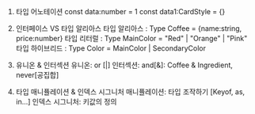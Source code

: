 1. 타입 어노테이션
   const data:number = 1
   const data1:CardStyle = {}

2. 인터페이스 VS 타입 알리아스
   타입 알리아스 : Type Coffee = {name:string, price:number}
   타입 리터럴 : Type MainColor = "Red" | "Orange" | "Pink"
   타입 하이브리드 : Type Color = MainColor | SecondaryColor

3. 유니온 & 인터섹션
   유니온: or [|]
   인터섹션: and[&]: Coffee & Ingredient, never[공집합]

4. 타입 매니퓰레이션 & 인덱스 시그니처
   매니퓰레이션: 타입 조작하기 [Keyof, as, in...]
   인덱스 시그니처: 키값의 정의

